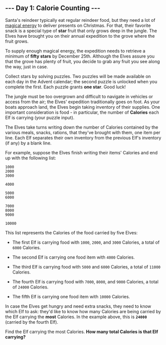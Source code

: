 ## --- Day 1: Calorie Counting ---

Santa's reindeer typically eat regular reindeer food, but they need a lot of
[magical energy](https://adventofcode.com/2018/day/25) to deliver presents on
Christmas. For that, their favorite snack is a special type of **star** fruit
that only grows deep in the jungle. The Elves have brought you on their annual
expedition to the grove where the fruit grows.

To supply enough magical energy, the expedition needs to retrieve a minimum of
**fifty stars** by December 25th. Although the Elves assure you that the grove
has plenty of fruit, you decide to grab any fruit you see along the way, just
in case.

Collect stars by solving puzzles.  Two puzzles will be made available on each
day in the Advent calendar; the second puzzle is unlocked when you complete the
first.  Each puzzle grants **one star**. Good luck!

The jungle must be too overgrown and difficult to navigate in vehicles or
access from the air; the Elves' expedition traditionally goes on foot. As your
boats approach land, the Elves begin taking inventory of their supplies. One
important consideration is food - in particular, the number of **Calories**
each Elf is carrying (your puzzle input).

The Elves take turns writing down the number of Calories contained by the
various meals, snacks, rations,  that they've brought with them, one item per
line. Each Elf separates their own inventory from the previous Elf's inventory
(if any) by a blank line.

For example, suppose the Elves finish writing their items' Calories and end up
with the following list:

```
1000
2000
3000

4000

5000
6000

7000
8000
9000

10000

```

This list represents the Calories of the food carried by five Elves:


 - The first Elf is carrying food with `1000`, `2000`, and `3000` Calories, a total of `6000` Calories.

 - The second Elf is carrying one food item with `4000` Calories.

 - The third Elf is carrying food with `5000` and `6000` Calories, a total of `11000` Calories.

 - The fourth Elf is carrying food with `7000`, `8000`, and `9000` Calories, a total of `24000` Calories.

 - The fifth Elf is carrying one food item with `10000` Calories.



In case the Elves get hungry and need extra snacks, they need to know which Elf
to ask: they'd like to know how many Calories are being carried by the Elf
carrying the **most** Calories. In the example above, this is **`24000`**
(carried by the fourth Elf).

Find the Elf carrying the most Calories.
**How many total Calories is that Elf carrying?**


